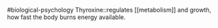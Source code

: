 #biological-psychology 
Thyroxine::regulates [[metabolism]] and growth, how fast the body burns energy available.